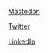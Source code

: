 <a rel="me" href="https://mastodon.social/@gavincompton">Mastodon</a>

[Twitter](https://twitter.com/gavincompton)

[LinkedIn](https://www.linkedin.com/in/gavincompton)
